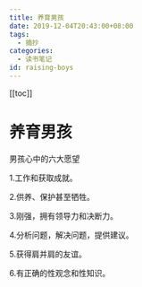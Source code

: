 ```yaml
---
title: 养育男孩
date: 2019-12-04T20:43:00+08:00
tags:
  - 摘抄
categories:
  - 读书笔记
id: raising-boys
---
```


[[toc]]

# 养育男孩

男孩心中的六大愿望

1.工作和获取成就。

2.供养、保护甚至牺牲。

3.刚强，拥有领导力和决断力。

4.分析问题，解决问题，提供建议。

5.获得肩并肩的友谊。

6.有正确的性观念和性知识。
